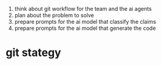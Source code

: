 1. think about git workflow for the team and the ai agents
2. plan about the problem to solve
3. prepare prompts for the ai model that classify the claims
4. prepare prompts for the ai model that generate the code

# git stategy 
